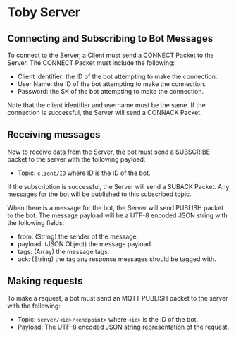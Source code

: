# Toby Server

## Connecting and Subscribing to Bot Messages

To connect to the Server, a Client must send a CONNECT Packet to the Server. The
CONNECT Packet must include the following:

* Client identifier: the ID of the bot attempting to make the connection.
* User Name: the ID of the bot attempting to make the connection.
* Password: the SK of the bot attempting to make the connection.

Note that the client identifier and username must be the same.
If the connection is successful, the Server will send a CONNACK Packet.


## Receiving messages

Now to receive data from the Server, the bot must send a SUBSCRIBE packet to the
server with the following payload:

- Topic: `client/ID` where ID is the ID of the bot.

If the subscription is successful, the Server will send a SUBACK Packet. Any messages
for the bot will be published to this subscribed topic.

When there is a message for the bot, the Server will send PUBLISH packet to
the bot. The message payload will be a UTF-8 encoded JSON string with the following
fields:

- from: (String) the sender of the message.
- payload: (JSON Object) the message payload.
- tags: (Array) the message tags.
- ack: (String) the tag any response messages should be tagged with.


## Making requests

To make a request, a bot must send an MQTT PUBLISH packet to the server with the
following:

- Topic: `server/<id>/<endpoint>` where `<id>` is the ID of the bot.
- Payload: The UTF-8 encoded JSON string representation of the request.


